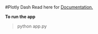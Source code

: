 #Plotly Dash
Read here for [Documentation.](https://dash.plotly.com/)

**To run the app**
> python app.py
